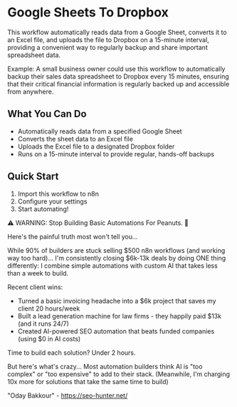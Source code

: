 # Google Sheets To Dropbox

This workflow automatically reads data from a Google Sheet, converts it to an Excel file, and uploads the file to Dropbox on a 15-minute interval, providing a convenient way to regularly backup and share important spreadsheet data.

Example: A small business owner could use this workflow to automatically backup their sales data spreadsheet to Dropbox every 15 minutes, ensuring that their critical financial information is regularly backed up and accessible from anywhere.

## What You Can Do
- Automatically reads data from a specified Google Sheet
- Converts the sheet data to an Excel file
- Uploads the Excel file to a designated Dropbox folder
- Runs on a 15-minute interval to provide regular, hands-off backups

## Quick Start
1. Import this workflow to n8n
2. Configure your settings
3. Start automating!

⚠️ WARNING: Stop Building Basic Automations For Peanuts. 🚫

Here's the painful truth most won't tell you...

While 90% of builders are stuck selling $500 n8n workflows (and working way too hard)...
I'm consistently closing $6k-13k deals by doing ONE thing differently:
I combine simple automations with custom AI that takes less than a week to build.

Recent client wins:
* Turned a basic invoicing headache into a $6k project that saves my client 20 hours/week
* Built a lead generation machine for law firms - they happily paid $13k (and it runs 24/7)
* Created AI-powered SEO automation that beats funded companies (using $0 in AI costs)

Time to build each solution? Under 2 hours.

But here's what's crazy...
Most automation builders think AI is "too complex" or "too expensive" to add to their stack.
(Meanwhile, I'm charging 10x more for solutions that take the same time to build)

"Oday Bakkour" - https://seo-hunter.net/
